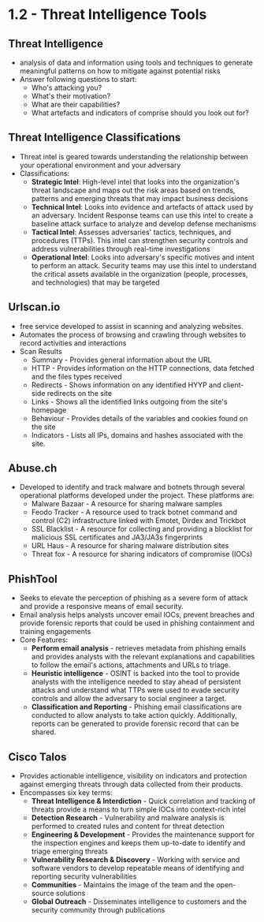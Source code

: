 # 1.2 - Threat Intelligence Tools
## Threat Intelligence
- analysis of data and information using tools and techniques to generate meaningful patterns on how to mitigate against potential risks
- Answer following questions to start:
	- Who's attacking you?
	- What's their motivation?
	- What are their capabilities?
	- What artefacts and indicators of comprise should you look out for?
## Threat Intelligence Classifications
- Threat intel is geared towards understanding the relationship between your operational environment and your adversary
- Classifications:
	- **Strategic Intel**: High-level intel that looks into the organization's threat landscape and maps out the risk areas based on trends, patterns and emerging threats that may impact business decisions
	- **Technical Intel**: Looks into evidence and artefacts of attack used by an adversary. Incident Response teams can use this intel to create a baseline attack surface to analyze and develop defense mechanisms
	- **Tactical Intel**: Assesses adversaries' tactics, techniques, and procedures (TTPs). This intel can strengthen security controls and address vulnerabilities through real-time investigations
	- **Operational Intel**: Looks into adversary's specific motives and intent to perform an attack. Security teams may use this intel to understand the critical assets available in the organization (people, processes, and technologies) that may be targeted
## Urlscan.io
- free service developed to assist in scanning and analyzing websites.
- Automates the process of browsing and crawling through websites to record activities and interactions
- Scan Results
	- Summary - Provides general information about the URL
	- HTTP - Provides information on the HTTP connections, data fetched and the files types received
	- Redirects - Shows information on any identified HYYP and client-side redirects on the site
	- Links - Shows all the identified links outgoing from the site's homepage
	- Behaviour - Provides details of the variables and cookies found on the site
	- Indicators - Lists all IPs, domains and hashes associated with the site. 
## Abuse.ch
- Developed to identify and track malware and botnets through several operational platforms developed under the project. These platforms are:
	- Malware Bazaar - A resource for sharing malware samples
	- Feodo Tracker - A resource used to track botnet command and control (C2) infrastructure linked with Emotet, Dirdex and Trickbot
	- SSL Blacklist - A resource for collecting and providing a blocklist for malicious SSL certificates and JA3/JA3s fingerprints
	- URL Haus - A resource for sharing malware distribution sites
	- Threat fox - A resource for sharing indicators of compromise (IOCs)
## PhishTool
- Seeks to elevate the perception of phishing as a severe form of attack and provide a responsive means of email security.
- Email analysis helps analysts uncover email IOCs, prevent breaches and provide forensic reports that could be used in phishing containment and training engagements
- Core Features:
	- **Perform email analysis** - retrieves metadata from phishing emails and provides analysts with the relevant explanations and capabilities to follow the email's actions, attachments and URLs to triage.
	- **Heuristic intelligence** - OSINT is backed into the tool to provide analysts with the intelligence needed to stay ahead of persistent attacks and understand what TTPs were used to evade security controls and allow the adversary to social engineer a target.
	- **Classification and Reporting** - Phishing email classifications are conducted to allow analysts to take action quickly. Additionally, reports can be generated to provide forensic record that can be shared.
## Cisco Talos
- Provides actionable intelligence, visibility on indicators and protection against emerging threats through data collected from their products.
- Encompasses six key terms:
	- **Threat Intelligence & Interdiction** - Quick correlation and tracking of threats provide a means to turn simple IOCs into context-rich intel
	- **Detection Research** - Vulnerability and malware analysis is performed to created rules and content for threat detection
	- **Engineering & Development** - Provides the maintenance support for the inspection engines and keeps them up-to-date to identify and triage emerging threats
	- **Vulnerability Research & Discovery** - Working with service and software vendors to develop repeatable means of identifying and reporting security vulnerabilities
	- **Communities** - Maintains the image of the team and the open-source solutions
	- **Global Outreach** - Disseminates intelligence to customers and the security community through publications